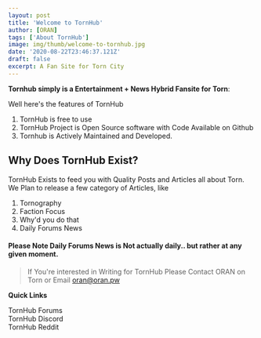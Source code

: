 ```yaml
---
layout: post
title: 'Welcome to TornHub'
author: [ORAN]
tags: ['About TornHub']
image: img/thumb/welcome-to-tornhub.jpg
date: '2020-08-22T23:46:37.121Z'
draft: false
excerpt: A Fan Site for Torn City
---
```


**Tornhub simply is a Entertainment + News Hybrid Fansite for Torn**:

Well here's the features of TornHub
1. TornHub is free to use
2. TornHub Project is Open Source software with Code Available on Github
3. Tornhub is Actively Maintained and Developed.

## Why Does TornHub Exist?
TornHub Exists to feed you with Quality Posts and Articles all about Torn.
We Plan to release a few category of Articles, like

1. Tornography
2. Faction Focus
3. Why'd you do that
4. Daily Forums News  

#### Please Note Daily Forums News is Not actually daily.. but rather at any given moment.

>If You're interested in Writing for TornHub Please Contact ORAN on Torn or Email oran@oran.pw

**Quick Links**  

TornHub Forums  
TornHub Discord  
TornHub Reddit  
